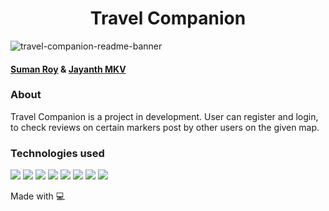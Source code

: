 <h1 align="center"> Travel Companion</h1>

![travel-companion-readme-banner](https://user-images.githubusercontent.com/95040233/187059394-1fcc8081-b4dc-4234-a79e-f2db26ddeb33.png)

#### [Suman Roy](https://github.com/Suman373) & [Jayanth MKV](https://github.com/Jayanth-MKV)

### About 
Travel Companion is a project in development. User can register and login, to check reviews on certain markers post by other users on the given map.

### Technologies used 
![](https://img.shields.io/badge/MongoDB-4EA94B?style=for-the-badge&logo=mongodb&logoColor=white) ![](https://img.shields.io/badge/Express.js-000000?style=for-the-badge&logo=express&logoColor=white) ![](https://img.shields.io/badge/React-20232A?style=for-the-badge&logo=react&logoColor=61DAFB) ![](https://img.shields.io/badge/Node.js-339933?style=for-the-badge&logo=nodedotjs&logoColor=white) ![](	https://img.shields.io/badge/JavaScript-323330?style=for-the-badge&logo=javascript&logoColor=F7DF1E) ![](https://img.shields.io/badge/CSS3-1572B6?style=for-the-badge&logo=css3&logoColor=white) ![](https://img.shields.io/badge/HTML5-E34F26?style=for-the-badge&logo=html5&logoColor=white) ![](https://img.shields.io/badge/Heroku-430098?style=for-the-badge&logo=heroku&logoColor=white)

Made with 💻
